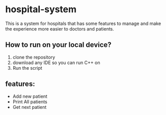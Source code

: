 # hospital-system
<p>This is a system for hospitals that has some features to manage and make the experience more easier to doctors and patients.</p>
<h2>How to run on your local device?</h2>
<ol>
  <li>clone the repository</li>
  <li>download any IDE so you can run C++ on</li>
  <li>Run the script</li>
</ol>
<h2>features:</h2>
<ul>
  <li>Add new patient</li>
  <li>Print All patients</li>
  <li>Get next patient</li>
</ull>
